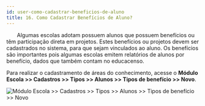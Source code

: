 ```yaml
---
id: user-como-cadastrar-beneficios-de-aluno
title: 16. Como Cadastrar Benefícios de Aluno?
---
```

<div class="textoJustificado">

&nbsp;&nbsp;&nbsp;&nbsp;&nbsp;&nbsp;&nbsp;Algumas escolas adotam possuem alunos que possuem benefícios ou têm participação direta em projetos. Estes benefícios ou projetos devem ser cadastrados no sistema, para que sejam vinculados ao aluno. Os benefícios são importantes pois algumas escolas emitem relatórios de alunos por benefício, dados que também contam no educacenso.

Para realizar o cadastramento de áreas do conhecimento, acesse o **Módulo Escola >> Cadastros >> Tipos >> Alunos >> Tipos de benefício >> Novo**.

</div> 

![Módulo Escola >> Cadastros >> Tipos >> Alunos >> Tipos de benefício >> Novo](../img/user-docs/cadastrar_tipo_de_beneficio.gif)

